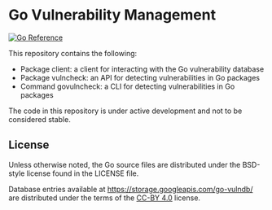 # Go Vulnerability Management

[![Go Reference](https://pkg.go.dev/badge/golang.org/x/vuln.svg)](https://pkg.go.dev/golang.org/x/vuln)

This repository contains the following:

- Package client: a client for interacting with the Go vulnerability database
- Package vulncheck: an API for detecting vulnerabilities in Go packages
- Command govulncheck: a CLI for detecting vulnerabilities in Go packages

The code in this repository is under active development and not to be
considered stable.

## License

Unless otherwise noted, the Go source files are distributed under
the BSD-style license found in the LICENSE file.

Database entries available at https://storage.googleapis.com/go-vulndb/ are
distributed under the terms of the
[CC-BY 4.0](https://creativecommons.org/licenses/by/4.0/) license.
